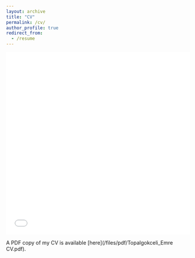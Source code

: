 ```yaml
---
layout: archive
title: "CV"
permalink: /cv/
author_profile: true
redirect_from:
  - /resume
---
```


<iframe src="/files/pdf/Topalgokceli_Emre CV.pdf" width="100%" height="500" frameborder="no" border="0" marginwidth="0" marginheight="0"></iframe>

A PDF copy of my CV is available [here](/files/pdf/Topalgokceli_Emre CV.pdf).
